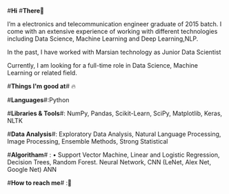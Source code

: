#**Hi** #**There**:wave:


I’m a electronics and telecommunication engineer graduate of 2015 batch. I come with an extensive experience of working with different technologies including Data Science, Machine Learning and Deep Learning,NLP.

In the past, I have worked with Marsian technology as Junior Data Scientist 

Currently, I am looking for a full-time role in Data Science, Machine Learning or related field.

#**Things I'm good at**# 🔥

#**Languages**#:Python 

#**Libraries & Tools**#: NumPy, Pandas, Scikit-Learn, SciPy, Matplotlib, Keras, NLTK

#**Data Analysis**#: Exploratory Data Analysis, Natural Language Processing, Image Processing, Ensemble Methods, Strong Statistical

#**Algoritham**# : •	Support Vector Machine, Linear and Logistic Regression, Decision Trees, Random Forest.	Neural Network, CNN (LeNet, Alex Net, Google Net) ANN

#**How to reach me**# :📱







